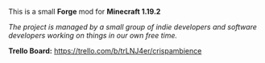 This is a small **Forge** mod for **Minecraft 1.19.2**

*The project is managed by a small group of indie developers and software developers working on things in our own free time.*

**Trello Board:** https://trello.com/b/trLNJ4er/crispambience
